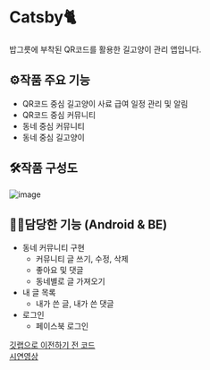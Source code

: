 # Catsby🐈
밥그릇에 부착된 QR코드를 활용한 길고양이 관리 앱입니다.  

## ⚙작품 주요 기능
* QR코드 중심 길고양이 사료 급여 일정 관리 및 알림
* QR코드 중심 커뮤니티
* 동네 중심 커뮤니티
* 동네 중심 길고양이 

## 🛠작품 구성도
![image](https://user-images.githubusercontent.com/76156034/147042503-a1b86259-65cd-4d29-93cb-86d3e1bab3e4.png)  

## 👩‍💻담당한 기능 (Android & BE)
* 동네 커뮤니티 구현
    - 커뮤니티 글 쓰기, 수정, 삭제
    - 좋아요 및 댓글
    - 동네별로 글 가져오기
* 내 글 목록
    - 내가 쓴 글, 내가 쓴 댓글
* 로그인
    - 페이스북 로그인  

[깃랩으로 이전하기 전 코드](https://github.com/yeonii98/Catsby)  
[시연영상](https://www.youtube.com/watch?v=3GZyOLwDVIA)
